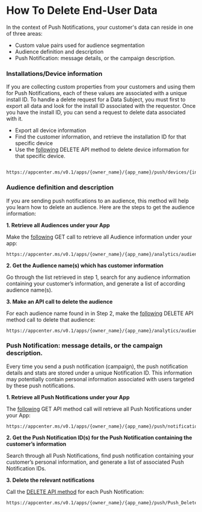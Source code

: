 # How To Delete End-User Data

In the context of Push Notifications, your customer's data can reside in one of three areas:
* Custom value pairs used for audience segmentation
* Audience definition and description 
* Push Notification: message details, or the campaign description.
<!-- 
In this section we will walk you through how to handle a delete request once received from a customer to delete all their data used for Push Notifications. 
-->

### Installations/Device information

If you are collecting custom properties from your customers and using them for Push Notifications, each of these values are associated with a unique install ID. 
To handle a delete request for a Data Subject, you must first to export all data and look for the install ID associated with the requestor. Once you have the install ID, you can send a request to delete data associated with it.
 
* Export all device information
* Find the customer information, and retrieve the installation ID for that specific device
* Use the [following](https://openapi.appcenter.ms/#/push/Push_DeleteInstallId) DELETE API method to delete device information for that specific device. 
```
 https://appcenter.ms/v0.1/apps/{owner_name}/{app_name}/push/devices/{install_id}
 ```
 
### Audience definition and description 
If you are sending push notifications to an audience, this method will help you learn how to delete an audience. Here are the steps to get the audience information:

**1. Retrieve all Audiences under your App**

Make the [following](https://openapi.appcenter.ms/#/analytics/Analytics_ListAudiences) GET call to retrieve all Audience information under your app:
 ```
 https://appcenter.ms/v0.1/apps/{owner_name}/{app_name}/analytics/audiences
 ```

**2. Get the Audience name(s) which has customer information**

Go through the list retrieved in step 1, search for any audience information containing your customer’s information, and generate a list of according audience name(s).

**3. Make an API call to delete the audience**

For each audience name found in in Step 2, make the [following](https://openapi.appcenter.ms/#/analytics/Analytics_DeleteAudience) DELETE API method call to delete that audience:
```
https://appcenter.ms/v0.1/apps/{owner_name}/{app_name}/analytics/audiences/{audience_name}
```

### Push Notification: message details, or the campaign description.

Every time you send a push notification (campaign), the push notification details and stats are stored under a unique Notification ID. This information may potentially contain personal information associated with users targeted by these push notifications.

**1. Retrieve all Push Notifications under your App**

The [following](https://openapi.appcenter.ms/#/push/Push_List) GET API method call will retrieve all Push Notifications under your App:
 ```
 https://appcenter.ms/v0.1/apps/{owner_name}/{app_name}/push/notifications
 ```

**2. Get the Push Notification ID(s) for the Push Notification containing the customer’s information**

Search through all Push Notifications, find push notification containing your customer’s personal information, and generate a list of associated Push Notification IDs.

**3. Delete the relevant notifications**

Call the [DELETE API method](https://openapi.appcenter.ms/#/operations/push/Push_Delete) for each Push Notification:
 ```
 https://appcenter.ms/v0.1/apps/{owner_name}/{app_name}/push/Push_Delete
 ```
